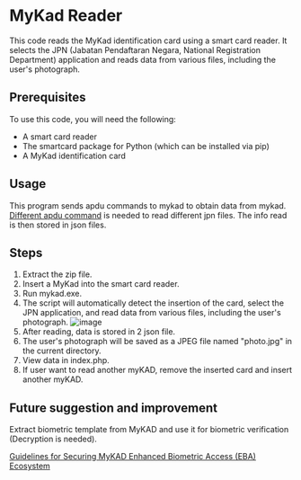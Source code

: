 # MyKad Reader
This code reads the MyKad identification card using a smart card reader. It selects the JPN (Jabatan Pendaftaran Negara, National Registration Department) application and reads data from various files, including the user's photograph.

## Prerequisites
To use this code, you will need the following:
- A smart card reader
- The smartcard package for Python (which can be installed via pip)
- A MyKad identification card

## Usage
This program sends apdu commands to mykad to obtain data from mykad. [Different apdu command](http://forum.lowyat.net/index.php?showtopic=355950&view=findpost&p=11151482) is needed to read different jpn files. The info read is then stored in json files.

## Steps
1. Extract the zip file.
2. Insert a MyKad into the smart card reader.
3. Run mykad.exe.
4. The script will automatically detect the insertion of the card, select the JPN application, and read data from various files, including the user's photograph.
![image](https://user-images.githubusercontent.com/124897328/219326018-d3dce885-7af8-46cb-afe7-f0e479830735.png)
5. After reading, data is stored in 2 json file. 
6. The user's photograph will be saved as a JPEG file named "photo.jpg" in the current directory.
7. View data in index.php.
8. If user want to read another myKAD, remove the inserted card and insert another myKAD.



## Future suggestion and improvement
Extract biometric template from MyKAD and use it for biometric verification (Decryption is needed).

[Guidelines for Securing MyKAD Enhanced Biometric Access (EBA) Ecosystem](https://www.cybersecurity.my/data/content_files/56/2079.pdf)

